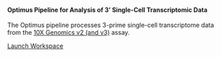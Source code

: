 #### Optimus Pipeline for Analysis of 3’ Single-Cell Transcriptomic Data

The Optimus pipeline processes 3-prime single-cell transcriptome data from the [10X Genomics v2 (and v3)](https://www.10xgenomics.com/solutions/single-cell) assay.

<go-arrow>[Launch Workspace](https://anvil.terra.bio/#workspaces/featured-workspaces-hca/HCA_Optimus_Pipeline)</go-arrow>
